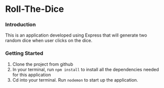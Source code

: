 # Roll-The-Dice

### Introduction
This is an application developed using Express that will generate two random dice when user clicks on the dice.

### Getting Started

1. Clone the project from github
2. In your terminal, run `npm install` to install all the dependencies needed for this application
3. Cd into your terminal. Run `nodemon` to start up the application.
